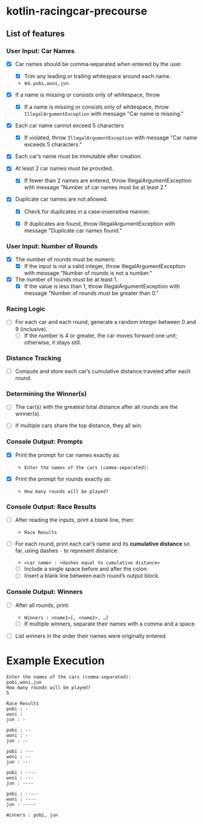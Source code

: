 # kotlin-racingcar-precourse

## List of features

### User Input: Car Names
- [x] Car names should be comma‑separated when entered by the user.
    - [x] Trim any leading or trailing whitespace around each name.
    - ex. `pobi,woni,jun`

- [x] If a name is missing or consists only of whitespace, throw
    - [x] If a name is missing or consists only of whitespace, throw `IllegalArgumentException` with message "Car name is missing."

- [x] Each car name cannot exceed 5 characters
    - [x]  If violated, throw `IllegalArgumentException` with message "Car name exceeds 5 characters."

- [x] Each car’s name must be immutable after creation.

- [x] At least 2 car names must be provided.
    - [x]  If fewer than 2 names are entered, throw IllegalArgumentException with message "Number of car names must be at least 2."

- [x] Duplicate car names are not allowed.
    - [x] Check for duplicates in a case‑insensitive manner.
    - [x] If duplicates are found, throw IllegalArgumentException with message "Duplicate car names found."


### User Input: Number of Rounds
- [x] The number of rounds must be numeric.
    - [x] If the input is not a valid integer, throw IllegalArgumentException with message "Number of rounds is not a number."

- [x] The number of rounds must be at least 1.
    - [x]  If the value is less than 1, throw IllegalArgumentException with message "Number of rounds must be greater than 0."

### Racing Logic
- [ ] For each car and each round, generate a random integer between 0 and 9 (inclusive).
    - [ ] If the number is 4 or greater, the car moves forward one unit; otherwise, it stays still.

### Distance Tracking
- [ ] Compute and store each car’s cumulative distance traveled after each round.

### Determining the Winner(s)
- [ ] The car(s) with the greatest total distance after all rounds are the winner(s).

- [ ] If multiple cars share the top distance, they all win.

### Console Output: Prompts
- [x]  Print the prompt for car names exactly as:
    - `Enter the names of the cars (comma-separated):`

- [x]  Print the prompt for rounds exactly as:
    - `How many rounds will be played?`

### Console Output: Race Results
- [ ] After reading the inputs, print a blank line, then:
    - `Race Results`

- [ ] For each round, print each car’s name and its **cumulative distance** so far, using dashes `-` to represent distance:
    - `<car name> : <dashes equal to cumulative distance>`
    - [ ] Include a single space before and after the colon.
    - [ ] Insert a blank line between each round’s output block.

### Console Output: Winners
- [ ] After all rounds, print:
    - `Winners : <name1>[, <name2>, …]`
    - [ ] If multiple winners, separate their names with a comma and a space.
- [ ] List winners in the order their names were originally entered.


# Example Execution
```
Enter the names of the cars (comma-separated):
pobi,woni,jun
How many rounds will be played?
5

Race Results
pobi : -
woni : 
jun : -

pobi : --
woni : -
jun : --

pobi : ---
woni : --
jun : ---

pobi : ----
woni : ---
jun : ----

pobi : -----
woni : ----
jun : -----

Winners : pobi, jun

```
